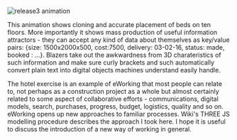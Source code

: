 ![release3 animation](https://cloud.githubusercontent.com/assets/19796713/18570900/8ca4a224-7be0-11e6-8e00-3245095a08a3.gif)

This animation shows cloning and accurate placement of beds on ten floors. More importantly it shows mass production of useful information attractors - they can accept any kind of data about themselves as key/value pairs: {size: 1500x2000x500, cost:7500, delivery: 03-02-16, status: made, booked : ...}. Blazers take out the awkwardness from 3D charateristics of such information and make sure curly brackets and such automatically convert plain text into digital objects machines understand easily handle. 

The hotel exercise is an example of eWorking that most people can relate to, not perhaps as a construction project as a whole but almost certainly related to some aspect of collaborative efforts - communications, digital models, search, purchases, progress, budget, logistics, quality and so on. eWorking opens up new approaches to familiar processes. Wiki's THREE JS modelling procedure describes the approach I took here. I hope it is useful to discuss the introduction of a new way of working in general.
